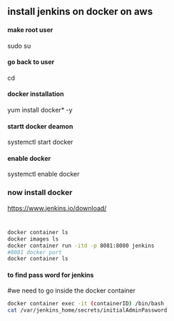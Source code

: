 ## install jenkins on docker on aws
#### make root user
sudo su
#### go back to user
cd
#### docker installation
yum install docker* -y
#### startt docker deamon
systemctl start docker
#### enable docker
systemctl enable docker
### now install docker 
https://www.jenkins.io/download/
#
  ```sh
  docker container ls
  docker images ls
  docker container run -itd -p 8081:8080 jenkins 
  #8081 docker port
  docker container ls
  ```
#### to find pass word for jenkins
#we need to go inside the docker container

 ```sh
 docker container exec -it (containerID) /bin/bash
 cat /var/jenkins_home/secrets/initialAdminPassword
 ```
 
  
